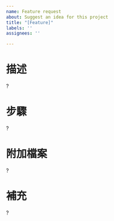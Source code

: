```yaml
---
name: Feature request
about: Suggest an idea for this project
title: "[Feature]"
labels: ''
assignees: ''

---
```


# 描述

?

# 步驟

?

# 附加檔案

?

# 補充

?
